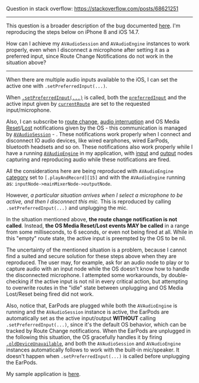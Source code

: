 Question in stack overflow: https://stackoverflow.com/posts/68621251

__________
This question is a broader description of the bug documented [here][1]. I'm reproducing the steps below on iPhone 8 and iOS 14.7.

How can I achieve my `AVAudioSession` and `AVAudioEngine` instances to work properly, even when I disconnect a microphone after setting it as a preferred input, since Route Change Notifications do not work in the situation above? 
___
When there are multiple audio inputs available to the iOS, I can set the active one with `.setPreferredInput(...)`.

When [`.setPreferredInput(...)`][2] is called, both the [`preferredInput`][3] and the active input given by [`currentRoute`][4] are set to the requested input/microphone.

Also, I can subscribe to [route change][5], [audio interruption][6] and OS Media [Reset][7]/[Lost][8] notifications given by the OS - this communication is managed by [`AVAudioSession`][9] - . These notifications work properly when I connect and disconnect IO audio devices, like wired earphones, wired EarPods, bluetooth headsets and so on. These notifications also work properly while I have a running [`AVAudioEngine`][10] in my application, with [input][11] and [output][12] nodes capturing and reproducing audio while these notifications are fired.

All the considerations here are being reproduced with `AVAudioEngine` [category][16] set to `[.playAndRecord][15]` and with the `AVAudioEngine` running as: `inputNode->mainMixerNode->outputNode`.


However, *a particular situation arrives when I select a microphone to be active, and then I disconnect this mic.* This is reproduced by calling `.setPreferredInput(...)` and unplugging the mic.

In the situation mentioned above, **the route change notification is not called**. Instead, **the OS Media Reset/Lost events MAY be called** in a range from some milliseconds, to 6 seconds, or even not being fired at all. While in this "empty" route state, the active input is preempted by the OS to be nil.

The uncertainty of the mentioned situation is a problem, because I cannot find a suited and secure solution for these steps above when they are reproduced. The user may, for example, ask for an audio node to play or to capture audio with an input node while the OS doesn't know how to handle the disconnected microphone. I attempted some workarounds, by double-checking if the active input is not nil in every critical action, but attempting to overwrite routes in the "idle" state between unplugging and OS Media Lost/Reset being fired did not work.


Also, notice that, EarPods are plugged while both the `AVAudioEngine` is running and the `AVAudioSession` instance is active, the EarPods are automatically set as the active input/output **WITHOUT** calling `.setPreferredInput(...)`, since it's the default OS behavior, which can be tracked by Route Change notifications. When the EarPods are unplugged in the following this situation, the OS gracefully handles it by firing [`.oldDeviceUnavailable`][13], and both the `AVAudioSession` and `AVAudioEngine` instances automatically follows to work with the built-in mic/speaker.  It doesn't happen when `.setPreferredInput(...)` is called before unplugging the EarPods.

My sample application is [here][14].

  [1]: https://stackoverflow.com/questions/65045877/avaudiosession-services-reset-when-capturing-input-from-bluetooth-device-that-di
  [2]: https://developer.apple.com/documentation/avfaudio/avaudiosession/1616491-setpreferredinput
  [3]: https://developer.apple.com/documentation/avfaudio/avaudiosession/1616536-preferredinput
  [4]:https://developer.apple.com/documentation/avfaudio/avaudiosession/1616453-currentroute
  [5]: https://developer.apple.com/documentation/avfaudio/avaudiosession/1616493-routechangenotification
  [6]: https://developer.apple.com/documentation/avfaudio/avaudiosession/1616596-interruptionnotification
  [7]: https://developer.apple.com/documentation/avfaudio/avaudiosession/1616540-mediaserviceswereresetnotificati
  [8]: https://developer.apple.com/documentation/avfaudio/avaudiosession/1616457-mediaserviceswerelostnotificatio
  [9]: https://developer.apple.com/documentation/avfaudio/avaudiosession
  [10]: https://developer.apple.com/documentation/avfaudio/avaudioengine
  [11]: https://developer.apple.com/documentation/avfaudio/avaudioengine/1386063-inputnode
  [12]: https://developer.apple.com/documentation/avfaudio/avaudioengine/1389103-outputnode
  [13]: https://developer.apple.com/documentation/avfaudio/avaudiosession/routechangereason/olddeviceunavailable
  [14]: https://github.com/miguelfs/audioroute_poc
  [15]: https://developer.apple.com/documentation/avfaudio/avaudiosession/category/1616568-playandrecord
  [16]: https://developer.apple.com/documentation/avfaudio/avaudiosession/category
